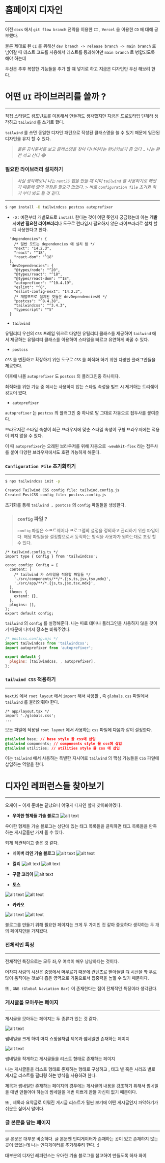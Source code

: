 # 홈페이지 디자인

---

이전 `docs` 에서 `git flow branch` 전략을 이용한 `CI` , `Vercel` 을 이용한 `CD` 에 대해 공부했다.

물론 제대로 된 `CI` 를 위해선 `dev branch -> release branch -> main branch` 로 넘어갈 때 테스트 코드를 사용해서 테스트를 통과해야만 `main branch` 로 병합되도록 해야 하는데

우선은 추후 복잡한 기능들을 추가 할 떄 넣기로 하고 지금은 디자인만 우선 해보려 한다.

# 어떤 `UI` 라이브러리를 쓸까 ?

---

직접 스타일드 컴포넌트를 이용해서 만들까도 생각했지만 지금은 프로토타입 단계라 생각하고 `tailwind` 를 쓰기로 했다.

`tailwind` 를 쓰면 동일한 디자인 패턴으로 작성된 클래스명을 쓸 수 있기 때문에 일관된 디자인을 유지 할 수 있다.

> _물론 공식문서를 보고 클래스명을 찾아 다녀야하는 런닝커브가 좀 있다 .. 나는 완전 끼고 산다 😂_

### 필요한 라이브러리 설치하기

> _사실 생각해보니 나는 `nextJS` 앱을 만들 때 이미 `tailwind` 를 사용하기로 해뒀기 때문에 밑의 과정은 필요가 없었다._ > _바로 `configuration file` 초기화 하기 부터 봐도 될 것 같다._

---

```bash
$ npm install -D tailwindcss postcss autoprefixer
```

- `-D` : 예전부터 개발모드로 `install` 한다는 것이 어떤 뜻인지 궁금했는데 이는 **개발시에만 필요한 라이브러리**나 도구로 런타임시 필요하지 않은 라이브러리로 설치 할 떄 사용한다고 한다.

```tsx
  "dependencies": {
    /* 일반 모드는 dependencies 에 설치 됨 */
    "next": "14.2.3",
    "react": "^18",
    "react-dom": "^18"
  },
  "devDependencies": {
    "@types/node": "^20",
    "@types/react": "^18",
    "@types/react-dom": "^18",
    "autoprefixer": "^10.4.19",
    "eslint": "^8",
    "eslint-config-next": "14.2.3",
    /* 개발모드로 설치된 것들은 devDependencies에 */
    "postcss": "^8.4.38",
    "tailwindcss": "^3.4.3",
    "typescript": "^5"
  }
```

- `tailwind`

유틸리티 우선의 `CSS` 프레임 워크로 다양한 유틸리티 클래스를 제공하여 `tailwind` 에서 제공하는 유틸리티 클래스를 이용하여 스타일을 빠르고 유연하게 바꿀 수 있다.

- `postcss`

`CSS` 를 변환하고 확장하기 위한 도구로 `CSS` 를 최적화 하기 위한 다양한 플러그인들을 제공한다.

이후에 나올 `autoprefixer` 도 `postcss` 의 플러그인중 하나이다.

최적화를 위한 기능 중 예시는 사용하지 않는 스타일 속성을 빌드 시 제거하는 트리쉐이킹등이 있다.

- `autoprefixer`

`autoprefixer` 는 `postcss` 의 플러그인 중 하나로 말 그대로 자동으로 접두사를 붙여준다.

브라우저간 스타일 속성이 최근 브라우저에 맞춘 스타일 속성이 구형 브라우저에는 적용이 되지 않을 수 있다.

이 때 `autoprefixer`는 오래된 브라우저를 위해 자동으로 `-wewbkit-flex` 라는 접두사를 붙여 다양한 브라우저에서도 호환 가능하게 해준다.

### `Configuration File` 초기화하기

---

```bash
$ npx tailwindcss init -p

Created Tailwind CSS config file: tailwind.config.js
Created PostCSS config file: postcss.config.js
```

초기화를 통해 `tailwind , postcss` 의 `config` 파일들을 생성한다.

> ### `config` 파일 ?
>
> `config` 파일은 소프트웨어나 프로그램의 설정을 정의하고 관리하기 위한 파일이다.
> 해당 파일들을 설정함으로서 동작하는 방식을 사용자가 원하는대로 조정 할 수 있다.

```tsx
/* tailwind.config.ts */
import type { Config } from 'tailwindcss';

const config: Config = {
  content: [
    /* tailwind 가 스타일을 적용할 파일들 */
    './src/components/**/*.{js,ts,jsx,tsx,mdx}',
    './src/app/**/*.{js,ts,jsx,tsx,mdx}',
  ],
  theme: {
    extend: {},
  },
  plugins: [],
};
export default config;
```

`tailwind` 의 `config` 를 설정해준다. 나는 따로 테마나 플러그인을 사용하지 않을 것이기 때문에 나머지 장소는 비워주었다.

```js
/* postcss.config.mjs */
import tailwindcss from 'tailwindcss';
import autoprefixer from 'autoprefixer';

export default {
  plugins: [tailwindcss, , autoprefixer],
};
```

### `tailwind CSS` 적용하기

---

`NextJS` 에서 `root layout` 에서 `import` 해서 사용할 , 즉 `globals.css` 파일에서 `tailwind` 를 불러와줘야 한다.

```tsx
/* app/layout.tsx */
import './globals.css';
...
```

모든 파일에 적용될 `root layout` 에서 사용하는 `css` 파일에 다음과 같이 설정한다.

```css
@tailwind base; // base style 을 css에 삽입
@tailwind components; // components style 을 css에 삽입
@tailwind utilities; // utilities style 을 css 에 삽입
```

이는 `tailwind` 에서 사용하는 특별한 지시어로 `tailwind` 의 핵심 기능들을 `CSS` 파일에 삽입하는 역할을 한다.

# 디자인 레퍼런스들 찾아보기

---

오케이 ~ 이제 준비는 끝났으니 어떻게 디자인 할지 찾아봐야겠다.

- **우아한 형제들 기술 블로그**
  ![alt text](image.png)

우아한 형제들 기술 블로그는 상단에 있는 태그 목록들을 클릭하면 태그 목록들을 만족하는 게시글들만 가져 올 수 있다.

되게 직관적이고 좋은 것 같다.

- **네이버 라인 기술 블로그**
  ![alt text](image-1.png)
  ![alt text](image-2.png)

- **컬리**
  ![alt text](image-7.png)
  ![alt text](image-3.png)

- **구글 코리아**
  ![alt text](image-4.png)

- **토스**

![alt text](image-5.png)
![alt text](image-6.png)

- **카카오**

![alt text](image-8.png)
![alt text](image-9.png)

블로그를 만들기 위해 필요한 페이지는 크게 두 가지인 것 같아 중요하다 생각하는 두 개의 페이지만을 가져왔다.

### 전체적인 특징

---

전체적인 특징으로는 모두 좌,우 여백이 매우 낭낭하다는 것이다.

어차피 사람의 시선은 중앙에서 머무르기 때문에 컨텐츠르 받아들일 떄 시선을 좌 우로 많이 움직이는 것보다 좁은 영역으로 가둠으로서 집중력을 높힐 수 있기 때문이다.

또 , `GNB (Global Naviation Bar)` 이 존재한다는 점이 전체적인 특징이라 생각된다.

### 게시글을 모아두는 페이지

---

게시글을 모아두는 페이지는 두 종류가 있는 것 같다.

![alt text](image-1.png)

썸네일을 크게 하여 마치 쇼핑몰처럼 제목과 썸네일만 존재하는 페이지

![alt text](image-8.png)

썸네일을 작게하고 게시글들을 리스트 형태로 존재하는 페이지

나는 게시글들을 리스트 형태로 존재하는 형태로 구성하고 , 태그 별 혹은 시리즈 별로 게시글 리스트를 필터링 하는 방식을 사용하려 한다.

제목과 썸네일만 존재하는 페이지의 경우에는 게시글의 내용을 강조하기 위해서 썸네일을 매번 만들어야 하는데 썸네일을 매번 이쁘게 만들 자신이 없기 때문이다.

또 , 제목과 요약글로 이뤄진 게시글 리스트가 훨씬 보기에 어떤 게시글인지 파악하기가 쉬운듯 싶어서 말이다.

### 글 본문을 담는 페이지

---

글 본문은 대부분 비슷하다. 글 본문엔 인디게이터가 존재하는 곳이 있고 존재하지 않는 곳이 있었는데 나는 인디게이터를 추가해주려 한다. :)

대부분의 디자인 레퍼런스는 우아한 기술 블로그를 참고하여 만들도록 하자 화이